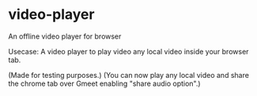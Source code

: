 # video-player
An offline video player for browser

Usecase:
A video player to play video any local video inside your browser tab.

(Made for testing purposes.)
(You can now play any local video and share the chrome tab over Gmeet enabling "share audio option".)
